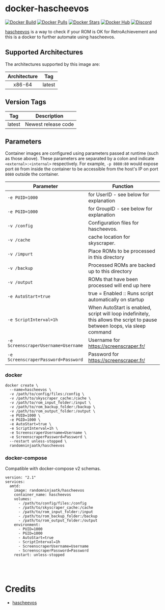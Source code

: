 # docker-hascheevos
[![Docker Build](https://img.shields.io/docker/cloud/automated/randomninjaatk/hascheevos?style=flat-square)](https://hub.docker.com/r/randomninjaatk/hascheevos)
[![Docker Pulls](https://img.shields.io/docker/pulls/randomninjaatk/hascheevos?style=flat-square)](https://hub.docker.com/r/randomninjaatk/hascheevos)
[![Docker Stars](https://img.shields.io/docker/stars/randomninjaatk/hascheevos?style=flat-square)](https://hub.docker.com/r/randomninjaatk/hascheevos)
[![Docker Hub](https://img.shields.io/badge/Open%20On-DockerHub-blue?style=flat-square)](https://hub.docker.com/r/randomninjaatk/hascheevos)
[![Discord](https://img.shields.io/discord/747100476775858276.svg?style=flat-square&label=Discord&logo=discord)](https://discord.gg/JumQXDc "realtime support / chat with the community." )

[hascheevos](https://github.com/meleu/hascheevos) is a way to check if your ROM is OK for RetroAchievement and this is a docker to further automate using hascheevos.

## Supported Architectures

The architectures supported by this image are:

| Architecture | Tag |
| :----: | --- |
| x86-64 | latest |

## Version Tags

| Tag | Description |
| :----: | --- |
| latest | Newest release code |

## Parameters

Container images are configured using parameters passed at runtime (such as those above). These parameters are separated by a colon and indicate `<external>:<internal>` respectively. For example, `-p 8080:80` would expose port `80` from inside the container to be accessible from the host's IP on port `8080` outside the container.

| Parameter | Function |
| --- | --- |
| `-e PUID=1000` | for UserID - see below for explanation |
| `-e PGID=1000` | for GroupID - see below for explanation |
| `-v /config` | Configuration files for hascheevos. |
| `-v /cache` | cache location for skyscraper. |
| `-v /impurt` | Place ROMs to be processed in this directory |
| `-v /backup` | Processed ROMs are backed up to this directory |
| `-v /output` | ROMs that have been processed will end up here |
| `-e AutoStart=true` | true = Enabled :: Runs script automatically on startup |
| `-e ScriptInterval=1h` | When AutoStart is enabled, script will loop indefinitely, this allows the script to pause between loops, via sleep command |
| `-e ScreenscraperUsername=Username` | Username for https://screenscraper.fr/ |
| `-e ScreenscraperPassword=Password` | Password for https://screenscraper.fr/ |

### docker

```
docker create \
  --name=hascheevos \
  -v /path/to/config/files:/config \
  -v /path/to/skyscraper_cache:/cache \
  -v /path/to/rom_input_folder:/input \
  -v /path/to/rom_backup_folder:/backup \
  -v /path/to/rom_output_folder:/output \
  -e PUID=1000 \
  -e PGID=1000 \
  -e AutoStart=true \
  -e ScriptInterval=1h \
  -e ScreenscraperUsername=Username \
  -e ScreenscraperPassword=Password \
  --restart unless-stopped \
  randomninjaatk/hascheevos 
```


### docker-compose

Compatible with docker-compose v2 schemas.

```
version: "2.1"
services:
  amtd:
    image: randomninjaatk/hascheevos 
    container_name: hascheevos
    volumes:
      - /path/to/config/files:/config
      - /path/to/skyscraper_cache:/cache
      - /path/to/rom_input_folder:/input
      - /path/to/rom_backup_folder:/backup
      - /path/to/rom_output_folder:/output
    environment:
      - PUID=1000
      - PGID=1000
      - AutoStart=true
      - ScriptInterval=1h
      - ScreenscraperUsername=Username
      - ScreenscraperPassword=Password
    restart: unless-stopped
```

<br />
<br />
  
 
# Credits
- [hascheevos](https://github.com/meleu/hascheevos)
